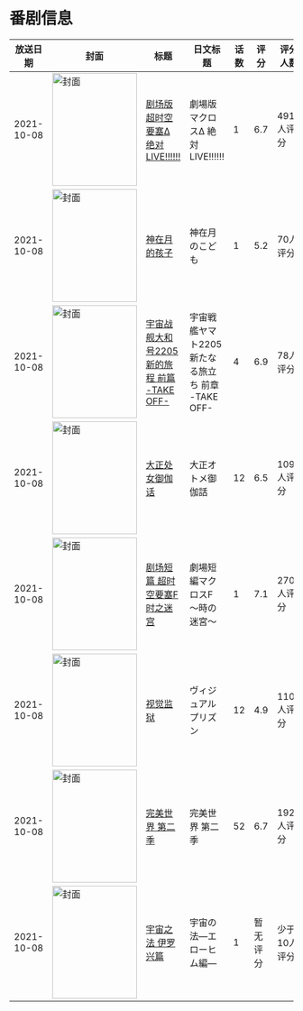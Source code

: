 # 番剧信息

|放送日期|封面|标题|日文标题|话数|评分|评分人数|
|---|---|---|---|---|---|---|
|2021-10-08|<img src="//lain.bgm.tv/pic/cover/c/2e/6a/261807_VKkb9.jpg" alt="封面" style="width:150px;height:200px;object-fit:cover;">|[剧场版超时空要塞Δ 绝对LIVE!!!!!!](https://bangumi.tv/subject/261807)|劇場版マクロスΔ 絶対LIVE!!!!!!|1|6.7|491人评分|
|2021-10-08|<img src="//lain.bgm.tv/pic/cover/c/84/e4/306190_JV24j.jpg" alt="封面" style="width:150px;height:200px;object-fit:cover;">|[神在月的孩子](https://bangumi.tv/subject/306190)|神在月のこども|1|5.2|70人评分|
|2021-10-08|<img src="//lain.bgm.tv/pic/cover/c/fa/07/319390_8r4y4.jpg" alt="封面" style="width:150px;height:200px;object-fit:cover;">|[宇宙战舰大和号2205 新的旅程 前篇 -TAKE OFF-](https://bangumi.tv/subject/319390)|宇宙戦艦ヤマト2205 新たなる旅立ち 前章 -TAKE OFF-|4|6.9|78人评分|
|2021-10-08|<img src="//lain.bgm.tv/pic/cover/c/a1/7d/323158_MbmZ4.jpg" alt="封面" style="width:150px;height:200px;object-fit:cover;">|[大正处女御伽话](https://bangumi.tv/subject/323158)|大正オトメ御伽話|12|6.5|1090人评分|
|2021-10-08|<img src="//lain.bgm.tv/pic/cover/c/1f/5b/327550_Z6DDq.jpg" alt="封面" style="width:150px;height:200px;object-fit:cover;">|[剧场短篇 超时空要塞F 时之迷宫](https://bangumi.tv/subject/327550)|劇場短編マクロスF ～時の迷宮～|1|7.1|270人评分|
|2021-10-08|<img src="//lain.bgm.tv/pic/cover/c/72/55/331592_vZ1j6.jpg" alt="封面" style="width:150px;height:200px;object-fit:cover;">|[视觉监狱](https://bangumi.tv/subject/331592)|ヴィジュアルプリズン|12|4.9|110人评分|
|2021-10-08|<img src="//lain.bgm.tv/pic/cover/c/91/cb/345811_fia6p.jpg" alt="封面" style="width:150px;height:200px;object-fit:cover;">|[完美世界 第二季](https://bangumi.tv/subject/345811)|完美世界 第二季|52|6.7|192人评分|
|2021-10-08|<img src="//lain.bgm.tv/pic/cover/c/cd/ba/351112_Ej2JI.jpg" alt="封面" style="width:150px;height:200px;object-fit:cover;">|[宇宙之法 伊罗兴篇](https://bangumi.tv/subject/351112)|宇宙の法―エローヒム編―|1|暂无评分|少于10人评分|
